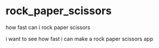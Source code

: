 # rock_paper_scissors
how fast can i rock paper scissors

i want to see how fast i can make a rock paper scissors app
